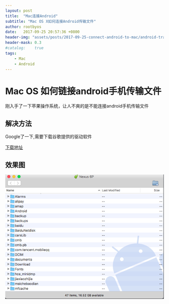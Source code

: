 ```yaml
---
layout: post
title:  "Mac连接Android"
subtitle: "Mac OS X如何连接Android传输文件"
author: rootbyos
date:   2017-09-25 20:57:36 +0800
header-img: "assets/posts/2017-09-25-connect-android-to-mac/android-transfer.png"
header-mask: 0.3
#catalog:    true
tags:
    - Mac
    - Android
---
```

# Mac OS 如何链接android手机传输文件

刚入手了一下苹果操作系统，让人不爽的是不能连接android手机传输文件


## 解决方法

Google了一下,需要下载谷歌提供的驱动软件

[下载地址](https://www.android.com/filetransfer/)

## 效果图

![helloworld](/assets/posts/2017-09-25-connect-android-to-mac/file-explore.png)
